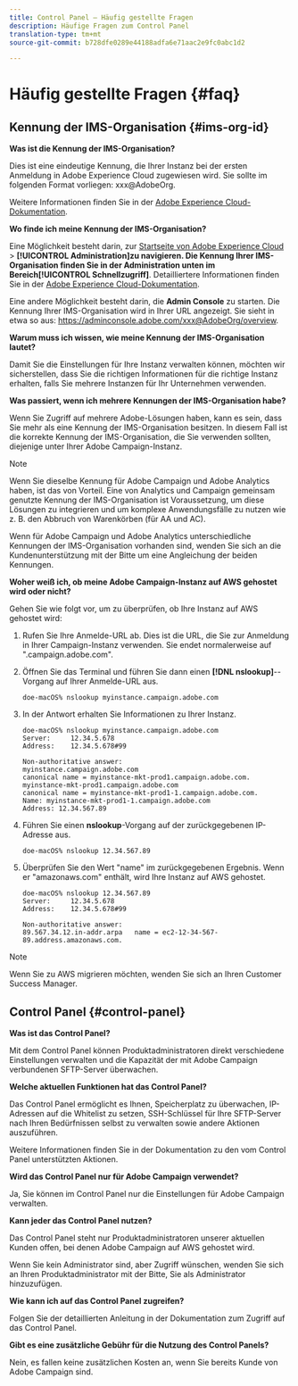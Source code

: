 ```yaml
---
title: Control Panel – Häufig gestellte Fragen
description: Häufige Fragen zum Control Panel
translation-type: tm+mt
source-git-commit: b728dfe0289e44188adfa6e71aac2e9fc0abc1d2

---
```



# Häufig gestellte Fragen {#faq}

## Kennung der IMS-Organisation {#ims-org-id}

**Was ist die Kennung der IMS-Organisation?**

Dies ist eine eindeutige Kennung, die Ihrer Instanz bei der ersten Anmeldung in Adobe Experience Cloud zugewiesen wird. Sie sollte im folgenden Format vorliegen: xxx@AdobeOrg.

Weitere Informationen finden Sie in der [Adobe Experience Cloud-Dokumentation](https://marketing.adobe.com/resources/help/en_US/mcloud/organizations.html).

**Wo finde ich meine Kennung der IMS-Organisation?**

Eine Möglichkeit besteht darin, zur [Startseite von Adobe Experience Cloud](https://exc-login.experiencecloud.adobe.com/exc-content/login.html?prefixtenantid=amc) > **[!UICONTROL Administration]**zu navigieren. Die Kennung Ihrer IMS-Organisation finden Sie in der Administration unten im Bereich**[!UICONTROL  Schnellzugriff]**. Detailliertere Informationen finden Sie in der [Adobe Experience Cloud-Dokumentation](https://marketing.adobe.com/resources/help/en_US/mcloud/organizations.html).

Eine andere Möglichkeit besteht darin, die **Admin Console** zu starten. Die Kennung Ihrer IMS-Organisation wird in Ihrer URL angezeigt. Sie sieht in etwa so aus: https://adminconsole.adobe.com/xxx@AdobeOrg/overview.

**Warum muss ich wissen, wie meine Kennung der IMS-Organisation lautet?**

Damit Sie die Einstellungen für Ihre Instanz verwalten können, möchten wir sicherstellen, dass Sie die richtigen Informationen für die richtige Instanz erhalten, falls Sie mehrere Instanzen für Ihr Unternehmen verwenden.

**Was passiert, wenn ich mehrere Kennungen der IMS-Organisation habe?**

Wenn Sie Zugriff auf mehrere Adobe-Lösungen haben, kann es sein, dass Sie mehr als eine Kennung der IMS-Organisation besitzen. In diesem Fall ist die korrekte Kennung der IMS-Organisation, die Sie verwenden sollten, diejenige unter Ihrer Adobe Campaign-Instanz.

>[!NOTE]
>
>Wenn Sie dieselbe Kennung für Adobe Campaign und Adobe Analytics haben, ist das von Vorteil. Eine von Analytics und Campaign gemeinsam genutzte Kennung der IMS-Organisation ist Voraussetzung, um diese Lösungen zu integrieren und um komplexe Anwendungsfälle zu nutzen wie z. B. den Abbruch von Warenkörben (für AA und AC).
>
>Wenn für Adobe Campaign und Adobe Analytics unterschiedliche Kennungen der IMS-Organisation vorhanden sind, wenden Sie sich an die Kundenunterstützung mit der Bitte um eine Angleichung der beiden Kennungen.

**Woher weiß ich, ob meine Adobe Campaign-Instanz auf AWS gehostet wird oder nicht?**

Gehen Sie wie folgt vor, um zu überprüfen, ob Ihre Instanz auf AWS gehostet wird:

1. Rufen Sie Ihre Anmelde-URL ab. Dies ist die URL, die Sie zur Anmeldung in Ihrer Campaign-Instanz verwenden. Sie endet normalerweise auf &quot;.campaign.adobe.com&quot;.
1. Öffnen Sie das Terminal und führen Sie dann einen **[!DNL nslookup]**--Vorgang auf Ihrer Anmelde-URL aus.

   `doe-macOS% nslookup myinstance.campaign.adobe.com`

1. In der Antwort erhalten Sie Informationen zu Ihrer Instanz.

   ```
   doe-macOS% nslookup myinstance.campaign.adobe.com
   Server:     12.34.5.678
   Address:    12.34.5.678#99
   
   Non-authoritative answer:
   myinstance.campaign.adobe.com
   canonical name = myinstance-mkt-prod1.campaign.adobe.com.
   myinstance-mkt-prod1.campaign.adobe.com
   canonical name = myinstance-mkt-prod1-1.campaign.adobe.com.
   Name: myinstance-mkt-prod1-1.campaign.adobe.com
   Address: 12.34.567.89
   ```

1. Führen Sie einen **nslookup**-Vorgang auf der zurückgegebenen IP-Adresse aus.

   `doe-macOS% nslookup 12.34.567.89`

1. Überprüfen Sie den Wert &quot;name&quot; im zurückgegebenen Ergebnis. Wenn er &quot;amazonaws.com&quot; enthält, wird Ihre Instanz auf AWS gehostet.

   ```
   doe-macOS% nslookup 12.34.567.89
   Server:     12.34.5.678
   Address:    12.34.5.678#99
   
   Non-authoritative answer:
   89.567.34.12.in-addr.arpa   name = ec2-12-34-567-89.address.amazonaws.com.
   ```

>[!NOTE]
>
>Wenn Sie zu AWS migrieren möchten, wenden Sie sich an Ihren Customer Success Manager.

## Control Panel {#control-panel}

**Was ist das Control Panel?**

Mit dem Control Panel können Produktadministratoren direkt verschiedene Einstellungen verwalten und die Kapazität der mit Adobe Campaign verbundenen SFTP-Server überwachen.

**Welche aktuellen Funktionen hat das Control Panel?**


Das Control Panel ermöglicht es Ihnen, Speicherplatz zu überwachen, IP-Adressen auf die Whitelist zu setzen, SSH-Schlüssel für Ihre SFTP-Server nach Ihren Bedürfnissen selbst zu verwalten sowie andere Aktionen auszuführen.

Weitere Informationen finden Sie in der Dokumentation zu den vom Control Panel unterstützten Aktionen.

**Wird das Control Panel nur für Adobe Campaign verwendet?**

Ja, Sie können im Control Panel nur die Einstellungen für Adobe Campaign verwalten.

**Kann jeder das Control Panel nutzen?**

Das Control Panel steht nur Produktadministratoren unserer aktuellen Kunden offen, bei denen Adobe Campaign auf AWS gehostet wird.

Wenn Sie kein Administrator sind, aber Zugriff wünschen, wenden Sie sich an Ihren Produktadministrator mit der Bitte, Sie als Administrator hinzuzufügen.

**Wie kann ich auf das Control Panel zugreifen?**

Folgen Sie der detaillierten Anleitung in der Dokumentation zum Zugriff auf das Control Panel.

**Gibt es eine zusätzliche Gebühr für die Nutzung des Control Panels?**

Nein, es fallen keine zusätzlichen Kosten an, wenn Sie bereits Kunde von Adobe Campaign sind.
